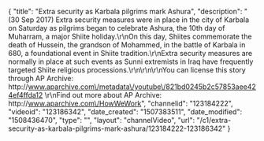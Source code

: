 {
    "title": "Extra security as Karbala pilgrims mark Ashura",
    "description": "(30 Sep 2017) Extra security measures were in place in the city of Karbala on Saturday as pilgrims began to celebrate Ashura, the 10th day of Muharram, a major Shiite holiday.\r\nOn this day, Shiites commemorate the death of Hussein, the grandson of Mohammed, in the battle of Karbala in 680, a foundational event in Shiite tradition.\r\nExtra security measures are normally in place at such events as Sunni extremists in Iraq have frequently targeted Shiite religious processions.\r\n\r\n\r\nYou can license this story through AP Archive: http:\/\/www.aparchive.com\/metadata\/youtube\/821bd0245b2c57853aee424ef4ffda12 \r\nFind out more about AP Archive: http:\/\/www.aparchive.com\/HowWeWork",
    "channelid": "123184222",
    "videoid": "123186342",
    "date_created": "1507383511",
    "date_modified": "1508436470",
    "type": "",
    "layout": "channelVideo",
    "url": "\/c1\/extra-security-as-karbala-pilgrims-mark-ashura\/123184222-123186342"
}